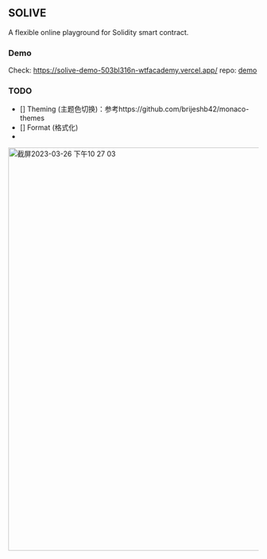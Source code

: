 ## SOLIVE 

A flexible online playground for Solidity smart contract.

### Demo
Check: https://solive-demo-503bl316n-wtfacademy.vercel.app/
repo: [demo](./apps/demo)

### TODO
- [] Theming (主题色切换)：参考https://github.com/brijeshb42/monaco-themes
- [] Format (格式化)
-

<img width="810" alt="截屏2023-03-26 下午10 27 03" src="https://user-images.githubusercontent.com/14728591/227782449-55ab64e2-964b-4b6e-a19a-6471aa5c3a4b.png">
